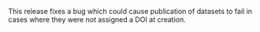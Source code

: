 This release fixes a bug which could cause publication of datasets to fail in cases where they were not assigned a DOI at creation.
